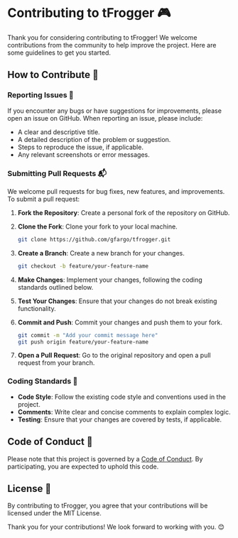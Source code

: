# Contributing to tFrogger 🎮

Thank you for considering contributing to tFrogger! We welcome contributions from the community to help improve the project. Here are some guidelines to get you started.

## How to Contribute 🤝

### Reporting Issues 🐛

If you encounter any bugs or have suggestions for improvements, please open an issue on GitHub. When reporting an issue, please include:

- A clear and descriptive title.
- A detailed description of the problem or suggestion.
- Steps to reproduce the issue, if applicable.
- Any relevant screenshots or error messages.

### Submitting Pull Requests 📬

We welcome pull requests for bug fixes, new features, and improvements. To submit a pull request:

1. **Fork the Repository**: Create a personal fork of the repository on GitHub.
2. **Clone the Fork**: Clone your fork to your local machine.

   ```bash
   git clone https://github.com/gfargo/tfrogger.git
   ```

3. **Create a Branch**: Create a new branch for your changes.

   ```bash
   git checkout -b feature/your-feature-name
   ```

4. **Make Changes**: Implement your changes, following the coding standards outlined below.
5. **Test Your Changes**: Ensure that your changes do not break existing functionality.
6. **Commit and Push**: Commit your changes and push them to your fork.

   ```bash
   git commit -m "Add your commit message here"
   git push origin feature/your-feature-name
   ```

7. **Open a Pull Request**: Go to the original repository and open a pull request from your branch.

### Coding Standards 📝

- **Code Style**: Follow the existing code style and conventions used in the project.
- **Comments**: Write clear and concise comments to explain complex logic.
- **Testing**: Ensure that your changes are covered by tests, if applicable.

## Code of Conduct 📜

Please note that this project is governed by a [Code of Conduct](CODE_OF_CONDUCT.md). By participating, you are expected to uphold this code.

## License 📄

By contributing to tFrogger, you agree that your contributions will be licensed under the MIT License.

Thank you for your contributions! We look forward to working with you. 😊
